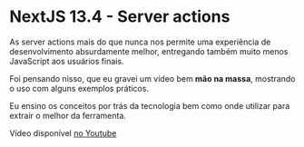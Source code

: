 # NextJS 13.4 - Server actions

As server actions mais do que nunca nos permite uma experiência de desenvolvimento absurdamente melhor, entregando também muito menos JavaScript aos usuários finais.

Foi pensando nisso, que eu gravei um vídeo bem **mão na massa**, mostrando o uso com alguns exemplos práticos.

Eu ensino os conceitos por trás da tecnologia bem como onde utilizar para extrair o melhor da ferramenta.

Vídeo disponível [no Youtube](https://youtu.be/LK_YYkQLobE)
